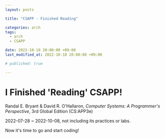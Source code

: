 ```yaml
---
layout: posts

title: "CSAPP - Finished Reading"

categories: arch
tags:
  - arch
  - CSAPP

date: 2022-10-18 20:00:00 +09:00
last_modified_at: 2022-10-18 20:00:00 +09:00

# published: true

---
```


# I Finished 'Reading' CSAPP!

Randal E. Bryant & David R. O'Hallaron, *Computer Systems: A Programmer's Perspective*, 3rd Global Edition (CS:APP3e)

2022-07-28 ~ 2022-10-08, not including its practices or labs.

Now it's time to go and start coding!

